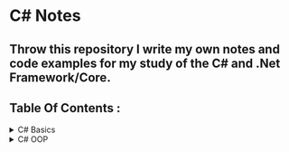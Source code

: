 # C# Notes

## Throw this repository I write my own notes and code examples for my study of the C# and .Net Framework/Core.

## Table Of Contents :
 <details>
   <summary>C# Basics</summary>
  <br>
  <ul>
     <li> data types.</li>
    <li> conditions. </li>
    <li> Loops. </li>
    <li> .NET Framework Components </li>
 </ul>
   </details>
   
 <details>
     <summary>C# OOP</summary>
   <br>
     <ul>
        <li> Classes </li>
        <li> Methods </li>
        <li> Constructors </li>
        <li> Fields  </li>
        <li> Access Modifiers </li>
        <li> Properties </li>
        <li> Indexers </li>
      <li> Abstraction </li>
      <li> Polymorphism </li>
      <li> Generics </li>
      </ul>
   </details>
